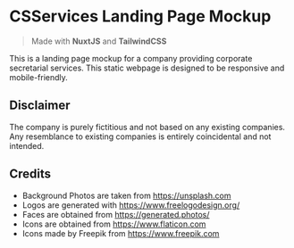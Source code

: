 # CSServices Landing Page Mockup

> Made with **NuxtJS** and **TailwindCSS**

This is a landing page mockup for a company providing corporate secretarial services.
This static webpage is designed to be responsive and mobile-friendly.

## Disclaimer

The company is purely fictitious and not based on any existing companies. Any resemblance to existing companies is entirely coincidental and not intended.

## Credits

- Background Photos are taken from https://unsplash.com
- Logos are generated with https://www.freelogodesign.org/
- Faces are obtained from https://generated.photos/
- Icons are obtained from https://www.flaticon.com
- Icons made by Freepik from https://www.freepik.com
